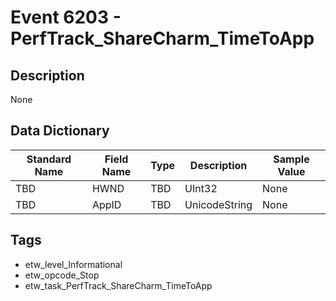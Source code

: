 # Event 6203 - PerfTrack_ShareCharm_TimeToApp

## Description
None

## Data Dictionary
|Standard Name|Field Name|Type|Description|Sample Value|
|---|---|---|---|---|
|TBD|HWND|TBD|UInt32|None|None|
|TBD|AppID|TBD|UnicodeString|None|None|

## Tags
* etw_level_Informational
* etw_opcode_Stop
* etw_task_PerfTrack_ShareCharm_TimeToApp
